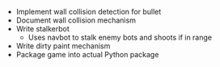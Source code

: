 - Implement wall collision detection for bullet
- Document wall collision mechanism
- Write stalkerbot
    - Uses navbot to stalk enemy bots and shoots if in range
- Write dirty paint mechanism
- Package game into actual Python package
